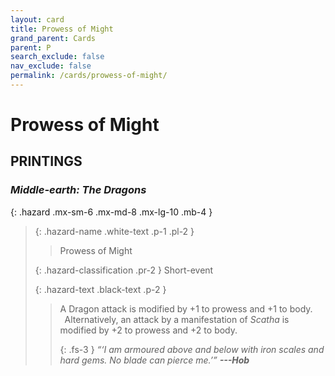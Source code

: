 ```yaml
---
layout: card
title: Prowess of Might
grand_parent: Cards
parent: P
search_exclude: false
nav_exclude: false
permalink: /cards/prowess-of-might/
---
```


# Prowess of Might


## PRINTINGS


### _Middle-earth: The Dragons_

{: .hazard .mx-sm-6 .mx-md-8 .mx-lg-10 .mb-4 }
> {: .hazard-name .white-text .p-1 .pl-2 }
> > <div class="hazard-mp"></div>
> > <div class="card-name">Prowess of Might</div>
>
> {: .hazard-classification .pr-2 }
> Short-event
>
> {: .hazard-text .black-text .p-2 }
> > A Dragon attack is modified by +1 to prowess and +1 to body. <br>&ensp;Alternatively, an attack by a manifestation of _Scatha_ is modified by +2 to prowess and +2 to body. 
> > 
> > {: .fs-3 } 
> > _“‘I am armoured above and below with iron scales and hard gems. No blade can pierce me.’”_ ***---&#65279;Hob*** 
>
